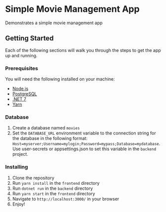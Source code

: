 # Simple Movie Management App
Demonstrates a simple movie management app

## Getting Started
Each of the following sections will walk you through the steps to get the app up and running.

### Prerequisites
You will need the following installed on your machine:
* [Node.js](https://nodejs.org/en/)
* [PostgreSQL](https://www.postgresql.org/)
* [.NET 7](https://www.microsoft.com/net/download)
* [Yarn](https://yarnpkg.com/en/docs/install)

### Database
1. Create a database named `movies`
2. Set the `DATABASE_URL` environment variable to the connection string for the database in the following format: `Host=myserver;Username=mylogin;Password=mypass;Database=mydatabase`. Use user-secrets or appsettings.json to set this variable in the `backend` project.

### Installing
1. Clone the repository
2. Run `yarn install` in the `frontend` directory
3. Run `dotnet run` in the `backend` directory
4. Run `yarn start` in the `frontend` directory
5. Navigate to `http://localhost:3000/` in your browser
6. Enjoy!


